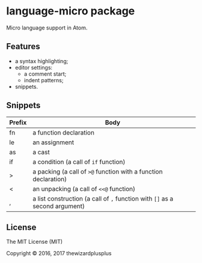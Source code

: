 # language-micro package

Micro language support in Atom.

## Features

* a syntax highlighting;
* editor settings:
	* a comment start;
	* indent patterns;
* snippets.

## Snippets

Prefix | Body
--- | ---
fn | a function declaration
le | an assignment
as | a cast
if | a condition (a call of `if` function)
> | a packing (a call of `>@` function with a function declaration)
< | an unpacking (a call of `<<@` function)
, | a list construction (a call of `,` function with `[]` as a second argument)

## License

The MIT License (MIT)

Copyright &copy; 2016, 2017 thewizardplusplus
